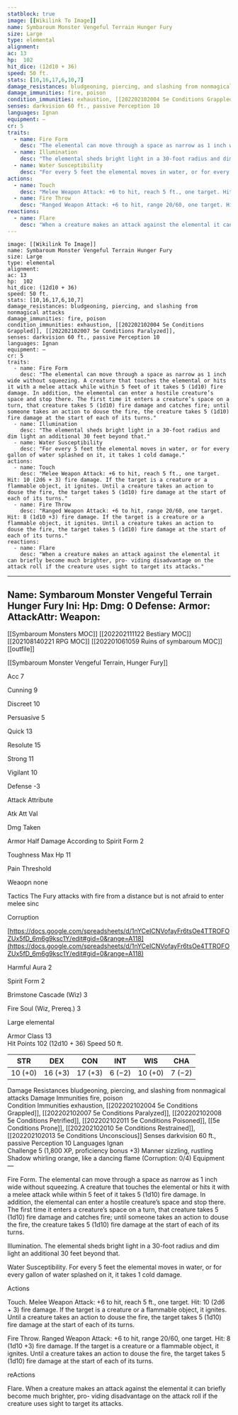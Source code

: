 ```yaml
---
statblock: true
image: [[Wikilink To Image]]
name: Symbaroum Monster Vengeful Terrain Hunger Fury
size: Large
type: elemental
alignment:
ac: 13
hp:  102
hit_dice: (12d10 + 36)
speed: 50 ft.
stats: [10,16,17,6,10,7]
damage_resistances: bludgeoning, piercing, and slashing from nonmagical attacks
damage_immunities: fire, poison
condition_immunities: exhaustion, [[202202102004 5e Conditions Grappled]], [[202202102007 5e Conditions Paralyzed]],
senses: darkvision 60 ft., passive Perception 10
languages: Ignan
equipment: —
cr: 5
traits:
  - name: Fire Form
    desc: "The elemental can move through a space as narrow as 1 inch wide without squeezing. A creature that touches the elemental or hits it with a melee attack while within 5 feet of it takes 5 (1d10) fire damage. In addition, the elemental can enter a hostile creature’s space and stop there. The first time it enters a creature’s space on a turn, that creature takes 5 (1d10) fire damage and catches fire; until someone takes an action to douse the fire, the creature takes 5 (1d10) fire damage at the start of each of its turns."
  - name: Illumination
    desc: "The elemental sheds bright light in a 30-foot radius and dim light an additional 30 feet beyond that."
  - name: Water Susceptibility
    desc: "For every 5 feet the elemental moves in water, or for every gallon of water splashed on it, it takes 1 cold damage."
actions:
  - name: Touch
    desc: "Melee Weapon Attack: +6 to hit, reach 5 ft., one target. Hit: 10 (2d6 + 3) fire damage. If the target is a creature or a flammable object, it ignites. Until a creature takes an action to douse the fire, the target takes 5 (1d10) fire damage at the start of each of its turns."
  - name: Fire Throw
    desc: "Ranged Weapon Attack: +6 to hit, range 20/60, one target. Hit: 8 (1d10 +3) fire damage. If the target is a creature or a flammable object, it ignites. Until a creature takes an action to douse the fire, the target takes 5 (1d10) fire damage at the start of each of its turns."
reactions:
  - name: Flare
    desc: "When a creature makes an attack against the elemental it can briefly become much brighter, pro- viding disadvantage on the attack roll if the creature uses sight to target its attacks."
---
```

```statblock
image: [[Wikilink To Image]]
name: Symbaroum Monster Vengeful Terrain Hunger Fury
size: Large
type: elemental
alignment:
ac: 13
hp:  102
hit_dice: (12d10 + 36)
speed: 50 ft.
stats: [10,16,17,6,10,7]
damage_resistances: bludgeoning, piercing, and slashing from nonmagical attacks
damage_immunities: fire, poison
condition_immunities: exhaustion, [[202202102004 5e Conditions Grappled]], [[202202102007 5e Conditions Paralyzed]],
senses: darkvision 60 ft., passive Perception 10
languages: Ignan
equipment: —
cr: 5
traits:
  - name: Fire Form
    desc: "The elemental can move through a space as narrow as 1 inch wide without squeezing. A creature that touches the elemental or hits it with a melee attack while within 5 feet of it takes 5 (1d10) fire damage. In addition, the elemental can enter a hostile creature’s space and stop there. The first time it enters a creature’s space on a turn, that creature takes 5 (1d10) fire damage and catches fire; until someone takes an action to douse the fire, the creature takes 5 (1d10) fire damage at the start of each of its turns."
  - name: Illumination
    desc: "The elemental sheds bright light in a 30-foot radius and dim light an additional 30 feet beyond that."
  - name: Water Susceptibility
    desc: "For every 5 feet the elemental moves in water, or for every gallon of water splashed on it, it takes 1 cold damage."
actions:
  - name: Touch
    desc: "Melee Weapon Attack: +6 to hit, reach 5 ft., one target. Hit: 10 (2d6 + 3) fire damage. If the target is a creature or a flammable object, it ignites. Until a creature takes an action to douse the fire, the target takes 5 (1d10) fire damage at the start of each of its turns."
  - name: Fire Throw
    desc: "Ranged Weapon Attack: +6 to hit, range 20/60, one target. Hit: 8 (1d10 +3) fire damage. If the target is a creature or a flammable object, it ignites. Until a creature takes an action to douse the fire, the target takes 5 (1d10) fire damage at the start of each of its turns."
reactions:
  - name: Flare
    desc: "When a creature makes an attack against the elemental it can briefly become much brighter, pro- viding disadvantage on the attack roll if the creature uses sight to target its attacks."
```
---
Name: Symbaroum Monster Vengeful Terrain Hunger Fury
Ini: 
Hp: 
Dmg: 0
Defense: 
Armor: 
AttackAttr: 
Weapon: 
---
[[Symbaroum Monsters MOC]]
[[202202111122 Bestiary MOC]]
[[202108140221 RPG MOC]]
[[202201061059 Ruins of symbaroum MOC]]
[[outfile]]

[[Symbaroum Monster Vengeful Terrain, Hunger Fury]]

Acc 7

Cunning 9

Discreet 10

Persuasive 5

Quick 13

Resolute 15

Strong 11

Vigilant 10

Defense -3

Attack Attribute

Atk Att Val

Dmg Taken

Armor Half Damage According to Spirit Form 2

Toughness Max Hp 11

Pain Threshold

Weaopn none

Tactics The Fury attacks with fire from a distance but is not afraid to enter melee sinc

Corruption

[https://docs.google.com/spreadsheets/d/1nYCeICNVofayFr6tsOe4TTROFOZUx5fD_6m6g9ksc1Y/edit#gid=0&range=A118](https://docs.google.com/spreadsheets/d/1nYCeICNVofayFr6tsOe4TTROFOZUx5fD_6m6g9ksc1Y/edit#gid=0&range=A118)

Harmful Aura 2

Spirit Form 2

Brimstone Cascade (Wiz) 3

Fire Soul (Wiz, Prereq.) 3



Large elemental

Armor Class 13  
Hit Points 102 (12d10 + 36) 
Speed 50 ft.

 

| STR     | DEX     | CON     | INT    | WIS     | CHA    |
| ------- | ------- | ------- | ------ | ------- | ------ |
| 10 (+0) | 16 (+3) | 17 (+3) | 6 (−2) | 10 (+0) | 7 (−2) |

 

Damage Resistances bludgeoning, piercing, and slashing from nonmagical attacks
Damage Immunities fire, poison  
Condition Immunities exhaustion, [[202202102004 5e Conditions Grappled]], [[202202102007 5e Conditions Paralyzed]],
[[202202102008 5e Conditions Petrified]], [[202202102011 5e Conditions Poisoned]], [[5e Conditions Prone]], [[202202102010 5e Conditions Restrained]], [[202202102013 5e Conditions Unconscious]]
Senses darkvision 60 ft., passive Perception 10
Languages Ignan  
Challenge 5 (1,800 XP, proficiency bonus +3)
Manner sizzling, rustling  
Shadow whirling orange, like a dancing flame (Corruption: 0/4)
Equipment —

 

Fire Form. The elemental can move through a space as narrow as 1 inch wide without squeezing. A creature that touches the elemental or hits it with a melee attack while within 5 feet of it takes 5 (1d10) fire damage. In addition, the elemental can enter a hostile creature’s space and stop there. The first time it enters a creature’s space on a turn, that creature takes 5 (1d10) fire damage and catches fire; until someone takes an action to douse the fire, the creature takes 5 (1d10) fire damage at the start of each of its turns.

Illumination. The elemental sheds bright light in a 30-foot radius and dim light an additional 30 feet beyond that.

Water Susceptibility. For every 5 feet the elemental moves in water, or for every gallon of water splashed on it, it takes 1 cold damage.

Actions

Touch. Melee Weapon Attack: +6 to hit, reach 5 ft., one target. Hit: 10 (2d6 + 3) fire damage. If the target is a creature or a flammable object, it ignites. Until a creature takes an action to douse the fire, the target takes 5 (1d10) fire damage at the start of each of its turns.

Fire Throw. Ranged Weapon Attack: +6 to hit, range 20/60, one target. Hit: 8 (1d10 +3) fire damage. If the target is a creature or a flammable object, it ignites. Until a creature takes an action to douse the fire, the target takes 5 (1d10) fire damage at the start of each of its turns.

reActions

Flare. When a creature makes an attack against the elemental it can briefly become much brighter, pro- viding disadvantage on the attack roll if the creature uses sight to target its attacks.


